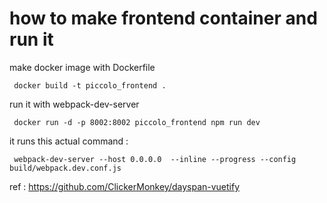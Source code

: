 # how to make frontend container and run it

make docker image with Dockerfile

     docker build -t piccolo_frontend .

run it with webpack-dev-server

     docker run -d -p 8002:8002 piccolo_frontend npm run dev
     
it runs this actual command : 

     webpack-dev-server --host 0.0.0.0  --inline --progress --config build/webpack.dev.conf.js



ref : https://github.com/ClickerMonkey/dayspan-vuetify

